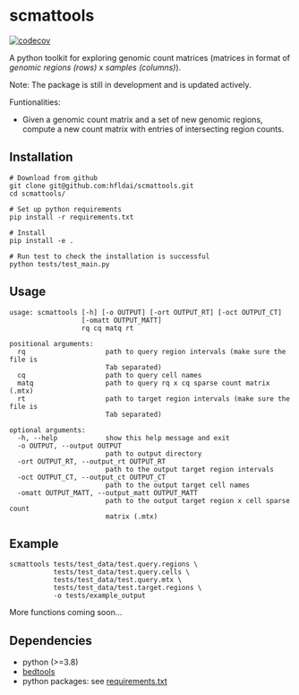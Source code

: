 # scmattools

<!-- badges: start -->
[![codecov](https://codecov.io/gh/hfldai/scmattools/branch/main/graph/badge.svg?token=XCEMPOM53X)](https://codecov.io/gh/hfldai/scmattools)
<!-- badges: end -->

A python toolkit for exploring genomic count matrices (matrices in format of _genomic regions (rows)_ x _samples (columns)_).

Note: The package is still in development and is updated actively.

Funtionalities:
* Given a genomic count matrix and a set of new genomic regions, compute a new count matrix with entries of intersecting region counts.

## Installation
```
# Download from github
git clone git@github.com:hfldai/scmattools.git
cd scmattools/

# Set up python requirements
pip install -r requirements.txt

# Install
pip install -e .

# Run test to check the installation is successful
python tests/test_main.py
```

## Usage
```
usage: scmattools [-h] [-o OUTPUT] [-ort OUTPUT_RT] [-oct OUTPUT_CT]
                  [-omatt OUTPUT_MATT]
                  rq cq matq rt

positional arguments:
  rq                    path to query region intervals (make sure the file is
                        Tab separated)
  cq                    path to query cell names
  matq                  path to query rq x cq sparse count matrix (.mtx)
  rt                    path to target region intervals (make sure the file is
                        Tab separated)

optional arguments:
  -h, --help            show this help message and exit
  -o OUTPUT, --output OUTPUT
                        path to output directory
  -ort OUTPUT_RT, --output_rt OUTPUT_RT
                        path to the output target region intervals
  -oct OUTPUT_CT, --output_ct OUTPUT_CT
                        path to the output target cell names
  -omatt OUTPUT_MATT, --output_matt OUTPUT_MATT
                        path to the output target region x cell sparse count
                        matrix (.mtx)
```

## Example
```
scmattools tests/test_data/test.query.regions \
           tests/test_data/test.query.cells \
           tests/test_data/test.query.mtx \
           tests/test_data/test.target.regions \
           -o tests/example_output
```
More functions coming soon...

## Dependencies
* python (>=3.8)
* [bedtools](https://bedtools.readthedocs.io/en/latest/)
* python packages: see [requirements.txt](https://github.com/hfldai/mat2mat/blob/main/requirements.txt)

